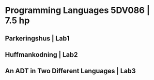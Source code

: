 # Programming Languages 5DV086 | 7.5 hp
## Parkeringshus | Lab1
## Huffmankodning | Lab2 
## An ADT in Two Different Languages | Lab3